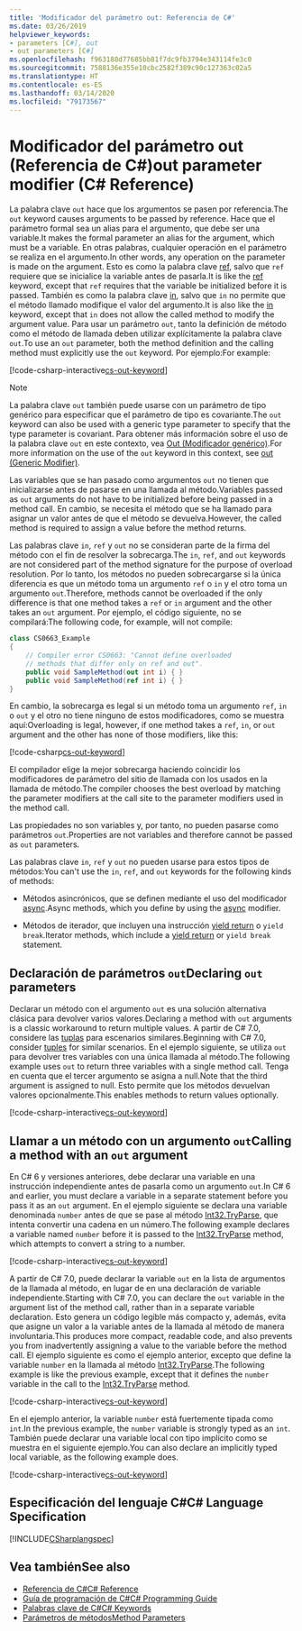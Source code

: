 ```yaml
---
title: 'Modificador del parámetro out: Referencia de C#'
ms.date: 03/26/2019
helpviewer_keywords:
- parameters [C#], out
- out parameters [C#]
ms.openlocfilehash: f963188d77685bb81f7dc9fb3794e343114fe3c0
ms.sourcegitcommit: 7588136e355e10cbc2582f389c90c127363c02a5
ms.translationtype: HT
ms.contentlocale: es-ES
ms.lasthandoff: 03/14/2020
ms.locfileid: "79173567"
---
```

# <a name="out-parameter-modifier-c-reference"></a><span data-ttu-id="dc7de-102">Modificador del parámetro out (Referencia de C#)</span><span class="sxs-lookup"><span data-stu-id="dc7de-102">out parameter modifier (C# Reference)</span></span>
<span data-ttu-id="dc7de-103">La palabra clave `out` hace que los argumentos se pasen por referencia.</span><span class="sxs-lookup"><span data-stu-id="dc7de-103">The `out` keyword causes arguments to be passed by reference.</span></span> <span data-ttu-id="dc7de-104">Hace que el parámetro formal sea un alias para el argumento, que debe ser una variable.</span><span class="sxs-lookup"><span data-stu-id="dc7de-104">It makes the formal parameter an alias for the argument, which must be a variable.</span></span> <span data-ttu-id="dc7de-105">En otras palabras, cualquier operación en el parámetro se realiza en el argumento.</span><span class="sxs-lookup"><span data-stu-id="dc7de-105">In other words, any operation on the parameter is made on the argument.</span></span> <span data-ttu-id="dc7de-106">Esto es como la palabra clave [ref](ref.md), salvo que `ref` requiere que se inicialice la variable antes de pasarla.</span><span class="sxs-lookup"><span data-stu-id="dc7de-106">It is like the [ref](ref.md) keyword, except that `ref` requires that the variable be initialized before it is passed.</span></span> <span data-ttu-id="dc7de-107">También es como la palabra clave [in](in-parameter-modifier.md), salvo que `in` no permite que el método llamado modifique el valor del argumento.</span><span class="sxs-lookup"><span data-stu-id="dc7de-107">It is also like the [in](in-parameter-modifier.md) keyword, except that `in` does not allow the called method to modify the argument value.</span></span> <span data-ttu-id="dc7de-108">Para usar un parámetro `out`, tanto la definición de método como el método de llamada deben utilizar explícitamente la palabra clave `out`.</span><span class="sxs-lookup"><span data-stu-id="dc7de-108">To use an `out` parameter, both the method definition and the calling method must explicitly use the `out` keyword.</span></span> <span data-ttu-id="dc7de-109">Por ejemplo:</span><span class="sxs-lookup"><span data-stu-id="dc7de-109">For example:</span></span>  
  
[!code-csharp-interactive[cs-out-keyword](../../../../samples/snippets/csharp/language-reference/keywords/in-ref-out-modifier/OutParameterModifier.cs#1)]  

> [!NOTE]
> <span data-ttu-id="dc7de-110">La palabra clave `out` también puede usarse con un parámetro de tipo genérico para especificar que el parámetro de tipo es covariante.</span><span class="sxs-lookup"><span data-stu-id="dc7de-110">The `out` keyword can also be used with a generic type parameter to specify that the type parameter is covariant.</span></span> <span data-ttu-id="dc7de-111">Para obtener más información sobre el uso de la palabra clave `out` en este contexto, vea [Out (Modificador genérico)](out-generic-modifier.md).</span><span class="sxs-lookup"><span data-stu-id="dc7de-111">For more information on the use of the `out` keyword in this context, see [out (Generic Modifier)](out-generic-modifier.md).</span></span>
  
<span data-ttu-id="dc7de-112">Las variables que se han pasado como argumentos `out` no tienen que inicializarse antes de pasarse en una llamada al método.</span><span class="sxs-lookup"><span data-stu-id="dc7de-112">Variables passed as `out` arguments do not have to be initialized before being passed in a method call.</span></span> <span data-ttu-id="dc7de-113">En cambio, se necesita el método que se ha llamado para asignar un valor antes de que el método se devuelva.</span><span class="sxs-lookup"><span data-stu-id="dc7de-113">However, the called method is required to assign a value before the method returns.</span></span>  
  
<span data-ttu-id="dc7de-114">Las palabras clave `in`, `ref` y `out` no se consideran parte de la firma del método con el fin de resolver la sobrecarga.</span><span class="sxs-lookup"><span data-stu-id="dc7de-114">The `in`, `ref`, and `out` keywords are not considered part of the method signature for the purpose of overload resolution.</span></span> <span data-ttu-id="dc7de-115">Por lo tanto, los métodos no pueden sobrecargarse si la única diferencia es que un método toma un argumento `ref` o `in` y el otro toma un argumento `out`.</span><span class="sxs-lookup"><span data-stu-id="dc7de-115">Therefore, methods cannot be overloaded if the only difference is that one method takes a `ref` or `in` argument and the other takes an `out` argument.</span></span> <span data-ttu-id="dc7de-116">Por ejemplo, el código siguiente, no se compilará:</span><span class="sxs-lookup"><span data-stu-id="dc7de-116">The following code, for example, will not compile:</span></span>  
  
```csharp
class CS0663_Example
{
    // Compiler error CS0663: "Cannot define overloaded
    // methods that differ only on ref and out".
    public void SampleMethod(out int i) { }
    public void SampleMethod(ref int i) { }
}
```
  
<span data-ttu-id="dc7de-117">En cambio, la sobrecarga es legal si un método toma un argumento `ref`, `in` o `out` y el otro no tiene ninguno de estos modificadores, como se muestra aquí:</span><span class="sxs-lookup"><span data-stu-id="dc7de-117">Overloading is legal, however, if one method takes a `ref`, `in`, or `out` argument and the other has none of those modifiers, like this:</span></span>  
  
[!code-csharp[cs-out-keyword](../../../../samples/snippets/csharp/language-reference/keywords/in-ref-out-modifier/OutParameterModifier.cs#2)]  

<span data-ttu-id="dc7de-118">El compilador elige la mejor sobrecarga haciendo coincidir los modificadores de parámetro del sitio de llamada con los usados en la llamada de método.</span><span class="sxs-lookup"><span data-stu-id="dc7de-118">The compiler chooses the best overload by matching the parameter modifiers at the call site to the parameter modifiers used in the method call.</span></span>

<span data-ttu-id="dc7de-119">Las propiedades no son variables y, por tanto, no pueden pasarse como parámetros `out`.</span><span class="sxs-lookup"><span data-stu-id="dc7de-119">Properties are not variables and therefore cannot be passed as `out` parameters.</span></span>
  
<span data-ttu-id="dc7de-120">Las palabras clave `in`, `ref` y `out` no pueden usarse para estos tipos de métodos:</span><span class="sxs-lookup"><span data-stu-id="dc7de-120">You can't use the `in`, `ref`, and `out` keywords for the following kinds of methods:</span></span>  
  
- <span data-ttu-id="dc7de-121">Métodos asincrónicos, que se definen mediante el uso del modificador [async](./async.md).</span><span class="sxs-lookup"><span data-stu-id="dc7de-121">Async methods, which you define by using the [async](./async.md) modifier.</span></span>  
  
- <span data-ttu-id="dc7de-122">Métodos de iterador, que incluyen una instrucción [yield return](./yield.md) o `yield break`.</span><span class="sxs-lookup"><span data-stu-id="dc7de-122">Iterator methods, which include a [yield return](./yield.md) or `yield break` statement.</span></span>  

## <a name="declaring-out-parameters"></a><span data-ttu-id="dc7de-123">Declaración de parámetros `out`</span><span class="sxs-lookup"><span data-stu-id="dc7de-123">Declaring `out` parameters</span></span>

<span data-ttu-id="dc7de-124">Declarar un método con el argumento `out` es una solución alternativa clásica para devolver varios valores.</span><span class="sxs-lookup"><span data-stu-id="dc7de-124">Declaring a method with `out` arguments is a classic workaround to return multiple values.</span></span> <span data-ttu-id="dc7de-125">A partir de C# 7.0, considere las [tuplas](../../tuples.md) para escenarios similares.</span><span class="sxs-lookup"><span data-stu-id="dc7de-125">Beginning with C# 7.0, consider [tuples](../../tuples.md) for similar scenarios.</span></span> <span data-ttu-id="dc7de-126">En el ejemplo siguiente, se utiliza `out` para devolver tres variables con una única llamada al método.</span><span class="sxs-lookup"><span data-stu-id="dc7de-126">The following example uses `out` to return three variables with a single method call.</span></span> <span data-ttu-id="dc7de-127">Tenga en cuenta que el tercer argumento se asigna a null.</span><span class="sxs-lookup"><span data-stu-id="dc7de-127">Note that the third argument is assigned to null.</span></span> <span data-ttu-id="dc7de-128">Esto permite que los métodos devuelvan valores opcionalmente.</span><span class="sxs-lookup"><span data-stu-id="dc7de-128">This enables methods to return values optionally.</span></span>  
  
[!code-csharp-interactive[cs-out-keyword](../../../../samples/snippets/csharp/language-reference/keywords/in-ref-out-modifier/OutParameterModifier.cs#3)]  

## <a name="calling-a-method-with-an-out-argument"></a><span data-ttu-id="dc7de-129">Llamar a un método con un argumento `out`</span><span class="sxs-lookup"><span data-stu-id="dc7de-129">Calling a method with an `out` argument</span></span>

<span data-ttu-id="dc7de-130">En C# 6 y versiones anteriores, debe declarar una variable en una instrucción independiente antes de pasarla como un argumento `out`.</span><span class="sxs-lookup"><span data-stu-id="dc7de-130">In C# 6 and earlier, you must declare a variable in a separate statement before you pass it as an `out` argument.</span></span> <span data-ttu-id="dc7de-131">En el ejemplo siguiente se declara una variable denominada `number` antes de que se pase al método [Int32.TryParse](xref:System.Int32.TryParse(System.String,System.Int32@)), que intenta convertir una cadena en un número.</span><span class="sxs-lookup"><span data-stu-id="dc7de-131">The following example declares a variable named `number` before it is passed to the [Int32.TryParse](xref:System.Int32.TryParse(System.String,System.Int32@)) method, which attempts to convert a string to a number.</span></span>

[!code-csharp-interactive[cs-out-keyword](../../../../samples/snippets/csharp/language-reference/keywords/in-ref-out-modifier/OutParameterModifier.cs#4)]  

<span data-ttu-id="dc7de-132">A partir de C# 7.0, puede declarar la variable `out` en la lista de argumentos de la llamada al método, en lugar de en una declaración de variable independiente.</span><span class="sxs-lookup"><span data-stu-id="dc7de-132">Starting with C# 7.0, you can declare the `out` variable in the argument list of the method call, rather than in a separate variable declaration.</span></span> <span data-ttu-id="dc7de-133">Esto genera un código legible más compacto y, además, evita que asigne un valor a la variable antes de la llamada al método de manera involuntaria.</span><span class="sxs-lookup"><span data-stu-id="dc7de-133">This produces more compact, readable code, and also prevents you from inadvertently assigning a value to the variable before the method call.</span></span> <span data-ttu-id="dc7de-134">El ejemplo siguiente es como el ejemplo anterior, excepto que define la variable `number` en la llamada al método [Int32.TryParse](xref:System.Int32.TryParse(System.String,System.Int32@)).</span><span class="sxs-lookup"><span data-stu-id="dc7de-134">The following example is like the previous example, except that it defines the `number` variable in the call to the [Int32.TryParse](xref:System.Int32.TryParse(System.String,System.Int32@)) method.</span></span>

[!code-csharp-interactive[cs-out-keyword](../../../../samples/snippets/csharp/language-reference/keywords/in-ref-out-modifier/OutParameterModifier.cs#5)]  

<span data-ttu-id="dc7de-135">En el ejemplo anterior, la variable `number` está fuertemente tipada como `int`.</span><span class="sxs-lookup"><span data-stu-id="dc7de-135">In the previous example, the `number` variable is strongly typed as an `int`.</span></span> <span data-ttu-id="dc7de-136">También puede declarar una variable local con tipo implícito como se muestra en el siguiente ejemplo.</span><span class="sxs-lookup"><span data-stu-id="dc7de-136">You can also declare an implicitly typed local variable, as the following example does.</span></span>

[!code-csharp-interactive[cs-out-keyword](../../../../samples/snippets/csharp/language-reference/keywords/in-ref-out-modifier/OutParameterModifier.cs#6)]  

## <a name="c-language-specification"></a><span data-ttu-id="dc7de-137">Especificación del lenguaje C#</span><span class="sxs-lookup"><span data-stu-id="dc7de-137">C# Language Specification</span></span>  
[!INCLUDE[CSharplangspec](~/includes/csharplangspec-md.md)]  
  
## <a name="see-also"></a><span data-ttu-id="dc7de-138">Vea también</span><span class="sxs-lookup"><span data-stu-id="dc7de-138">See also</span></span>

- [<span data-ttu-id="dc7de-139">Referencia de C#</span><span class="sxs-lookup"><span data-stu-id="dc7de-139">C# Reference</span></span>](../index.md)
- [<span data-ttu-id="dc7de-140">Guía de programación de C#</span><span class="sxs-lookup"><span data-stu-id="dc7de-140">C# Programming Guide</span></span>](../../programming-guide/index.md)
- [<span data-ttu-id="dc7de-141">Palabras clave de C#</span><span class="sxs-lookup"><span data-stu-id="dc7de-141">C# Keywords</span></span>](./index.md)
- [<span data-ttu-id="dc7de-142">Parámetros de métodos</span><span class="sxs-lookup"><span data-stu-id="dc7de-142">Method Parameters</span></span>](./method-parameters.md)

